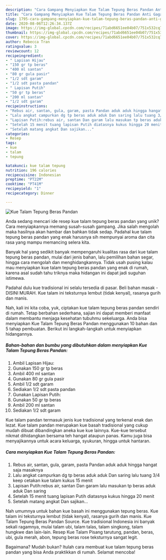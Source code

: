 ```yaml
---
description: "Cara Gampang Menyiapkan Kue Talam Tepung Beras Pandan Anti Gagal"
title: "Cara Gampang Menyiapkan Kue Talam Tepung Beras Pandan Anti Gagal"
slug: 1795-cara-gampang-menyiapkan-kue-talam-tepung-beras-pandan-anti-gagal
date: 2020-08-06T12:26:34.137Z
image: https://img-global.cpcdn.com/recipes/71abd6651ee04b07/751x532cq70/kue-talam-tepung-beras-pandan-foto-resep-utama.jpg
thumbnail: https://img-global.cpcdn.com/recipes/71abd6651ee04b07/751x532cq70/kue-talam-tepung-beras-pandan-foto-resep-utama.jpg
cover: https://img-global.cpcdn.com/recipes/71abd6651ee04b07/751x532cq70/kue-talam-tepung-beras-pandan-foto-resep-utama.jpg
author: Rebecca Tran
ratingvalue: 3
reviewcount: 12
recipeingredient:
- " Lapisan Hijau"
- "150 gr tp beras"
- "400 ml santan"
- "80 gr gula pasir"
- "1/2 sdt garam"
- "1/2 sdt pasta pandan"
- " Lapisan Putih"
- "50 gr tp beras"
- "200 ml santan"
- "1/2 sdt garam"
recipeinstructions:
- "Rebus air, santan, gula, garam, pasta Pandan aduk aduk hingga hangat saja masaknya"
- "Lalu angkat campurkan dg tp beras aduk aduk Dan saring lalu tuang 3/4 keep cetakan kue talam kukus 15 menit"
- "Lapisan Putih:rebus air, santan Dan garam lalu masukan tp beras aduk aduk Dan saring"
- "Setelah 15 menit tuang lapisan Putih diatasnya kukus hingga 20 menit"
- "Setelah matang angkat Dan sajikan..."
categories:
- Resep
tags:
- kue
- talam
- tepung

katakunci: kue talam tepung 
nutrition: 196 calories
recipecuisine: Indonesian
preptime: "PT22M"
cooktime: "PT41M"
recipeyield: "1"
recipecategory: Dinner

---
```



![Kue Talam Tepung Beras Pandan](https://img-global.cpcdn.com/recipes/71abd6651ee04b07/751x532cq70/kue-talam-tepung-beras-pandan-foto-resep-utama.jpg)

Anda sedang mencari ide resep kue talam tepung beras pandan yang unik? Cara menyiapkannya memang susah-susah gampang. Jika salah mengolah maka hasilnya akan hambar dan bahkan tidak sedap. Padahal kue talam tepung beras pandan yang enak harusnya sih mempunyai aroma dan cita rasa yang mampu memancing selera kita.

Banyak hal yang sedikit banyak mempengaruhi kualitas rasa dari kue talam tepung beras pandan, mulai dari jenis bahan, lalu pemilihan bahan segar, hingga cara mengolah dan menghidangkannya. Tidak usah pusing kalau mau menyiapkan kue talam tepung beras pandan yang enak di rumah, karena asal sudah tahu triknya maka hidangan ini dapat jadi suguhan istimewa.

Padahal dulu kue tradisional ini selalu tersedia di pasar. Beli bahan masak - DISINI MURAH. Kue talam ini teksturnya lembut (tidak kenyal), rasanya gurih dan manis.


Nah, kali ini kita coba, yuk, ciptakan kue talam tepung beras pandan sendiri di rumah. Tetap berbahan sederhana, sajian ini dapat memberi manfaat dalam membantu menjaga kesehatan tubuhmu sekeluarga. Anda bisa menyiapkan Kue Talam Tepung Beras Pandan menggunakan 10 bahan dan 5 tahap pembuatan. Berikut ini langkah-langkah untuk menyiapkan hidangannya.

<!--inarticleads1-->

##### Bahan-bahan dan bumbu yang dibutuhkan dalam menyiapkan Kue Talam Tepung Beras Pandan:

1. Ambil  Lapisan Hijau:
1. Gunakan 150 gr tp beras
1. Ambil 400 ml santan
1. Gunakan 80 gr gula pasir
1. Ambil 1/2 sdt garam
1. Sediakan 1/2 sdt pasta pandan
1. Gunakan  Lapisan Putih:
1. Gunakan 50 gr tp beras
1. Ambil 200 ml santan
1. Sediakan 1/2 sdt garam


Kue talam pandan termasuk jenis kue tradisional yang terkenal enak dan lezat. Kue talam pandan merupakan kue basah tradisional yang cukup mudah dibuat dibandingkan aneka kue kue lainnya. Kue-kue tersebut nikmat dihidangkan bersama teh hangat ataupun panas. Kamu juga bisa menyajikannya untuk acara keluarga, syukuran, hingga untuk hantaran. 

<!--inarticleads2-->

##### Cara menyiapkan Kue Talam Tepung Beras Pandan:

1. Rebus air, santan, gula, garam, pasta Pandan aduk aduk hingga hangat saja masaknya
1. Lalu angkat campurkan dg tp beras aduk aduk Dan saring lalu tuang 3/4 keep cetakan kue talam kukus 15 menit
1. Lapisan Putih:rebus air, santan Dan garam lalu masukan tp beras aduk aduk Dan saring
1. Setelah 15 menit tuang lapisan Putih diatasnya kukus hingga 20 menit
1. Setelah matang angkat Dan sajikan...


Nah umumnya untuk bahan kue basah ini menggunakan tepung beras. Kue talam ini teksturnya lembut (tidak kenyal), rasanya gurih dan manis. Kue Talam Tepung Beras Pandan Source. Kue tradisional Indonesia ini banyak sekali ragamnya, mulai talam ubi, talam talas, talam singkong, talam hungkwe dan lain-lain. Resep Kue Talam Pisang tarutung, pandan, beras, ubi, gula merah, abon, tepung beras rose teksturnya sangat legit. 

Bagaimana? Mudah bukan? Itulah cara membuat kue talam tepung beras pandan yang bisa Anda praktikkan di rumah. Selamat mencoba!

